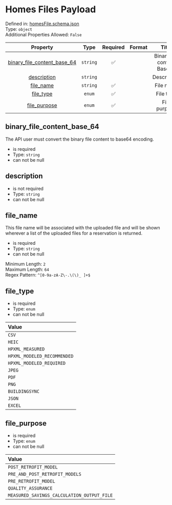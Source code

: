 



# Homes Files Payload
  
Defined in: [homesFile.schema.json](https://ira-rebates.labworks.org/schemas/homesFile)  
Type: `object`  
Additional Properties Allowed: `False`  
  

|Property|Type|Required|Format|Title|
| :---: | :---: | :---: | :---: | :---: |
|[binary_file_content_base_64](#binary_file_content_base_64)|`string`|:white_check_mark:||Binary file content Base64|
|[description](#description)|`string`|||Description|
|[file_name](#file_name)|`string`|:white_check_mark:||File name|
|[file_type](#file_type)|`enum`|:white_check_mark:||File type|
|[file_purpose](#file_purpose)|`enum`|:white_check_mark:||File purpose|

## binary_file_content_base_64
  
The API user must convert the binary file content to base64 encoding.  
  

- is required
- Type: `string`
- can not be null

## description
  
  
  

- is not required
- Type: `string`
- can not be null

## file_name
  
This file name will be associated with the uploaded file and will be shown wherever a list of the uploaded files for a reservation is returned.  
  

- is required
- Type: `string`
- can not be null
  
Minimum Length: `2`  
Maximum Length: `64`  
Regex Pattern: `^[0-9a-zA-Z\-.\(\)_ ]+$`
## file_type
  
  
  

- is required
- Type: `enum`
- can not be null
  

|Value|
| :--- |
|`CSV`|
|`HEIC`|
|`HPXML_MEASURED`|
|`HPXML_MODELED_RECOMMENDED`|
|`HPXML_MODELED_REQUIRED`|
|`JPEG`|
|`PDF`|
|`PNG`|
|`BUILDINGSYNC`|
|`JSON`|
|`EXCEL`|

## file_purpose
  
  
  

- is required
- Type: `enum`
- can not be null
  

|Value|
| :--- |
|`POST_RETROFIT_MODEL`|
|`PRE_AND_POST_RETROFIT_MODELS`|
|`PRE_RETROFIT_MODEL`|
|`QUALITY_ASSURANCE`|
|`MEASURED_SAVINGS_CALCULATION_OUTPUT_FILE`|
